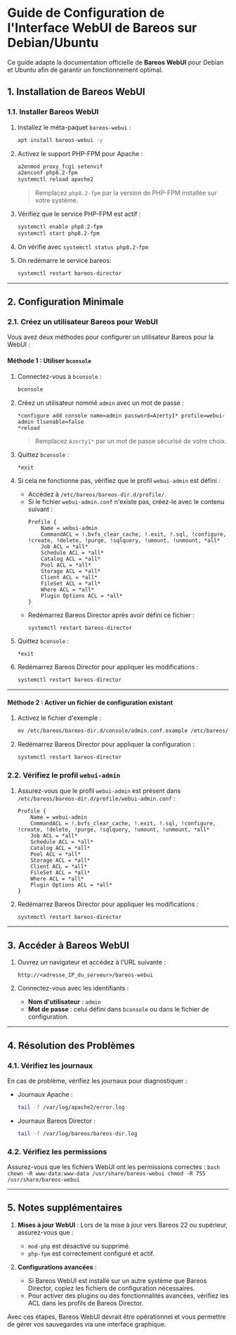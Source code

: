 # Guide de Configuration de l'Interface WebUI de Bareos sur Debian/Ubuntu

Ce guide adapte la documentation officielle de **Bareos WebUI** pour Debian et Ubuntu afin de garantir un fonctionnement optimal.

## 1. Installation de Bareos WebUI

### 1.1. Installer Bareos WebUI

1. Installez le méta-paquet `bareos-webui` :
    ```bash
    apt install bareos-webui -y
    ```

2. Activez le support PHP-FPM pour Apache :
    ```bash
    a2enmod proxy_fcgi setenvif
    a2enconf php8.2-fpm
    systemctl reload apache2
    ```
    > Remplacez `php8.2-fpm` par la version de PHP-FPM installée sur votre système.

3. Vérifiez que le service PHP-FPM est actif :
    ```bash
    systemctl enable php8.2-fpm
    systemctl start php8.2-fpm
    ```
4. On vérifie avec `systemctl status php8.2-fpm`

5. On redémarre le service bareos:
    ```bash
    systemctl restart bareos-director
    ```
    
---

## 2. Configuration Minimale

### 2.1. Créez un utilisateur Bareos pour WebUI

Vous avez deux méthodes pour configurer un utilisateur Bareos pour la WebUI :

#### **Méthode 1 : Utiliser `bconsole`**

1. Connectez-vous à `bconsole` :
    ```bash
    bconsole
    ```

2. Créez un utilisateur nommé `admin` avec un mot de passe :
    ```plaintext
    *configure add console name=admin password=Azerty1* profile=webui-admin tlsenable=false
    *reload
    ```
    > Remplacez `Azerty1*` par un mot de passe sécurisé de votre choix.

3. Quittez `bconsole` :
    ```plaintext
    *exit
    ```

4. Si cela ne fonctionne pas, vérifiez que le profil `webui-admin` est défini :
    - Accédez à `/etc/bareos/bareos-dir.d/profile/`.
    - Si le fichier `webui-admin.conf` n'existe pas, créez-le avec le contenu suivant :
      ```plaintext
      Profile {
          Name = webui-admin
          CommandACL = !.bvfs_clear_cache, !.exit, !.sql, !configure, !create, !delete, !purge, !sqlquery, !umount, !unmount, *all*
          Job ACL = *all*
          Schedule ACL = *all*
          Catalog ACL = *all*
          Pool ACL = *all*
          Storage ACL = *all*
          Client ACL = *all*
          FileSet ACL = *all*
          Where ACL = *all*
          Plugin Options ACL = *all*
      }
      ```
    - Redémarrez Bareos Director après avoir défini ce fichier :
      ```bash
      systemctl restart bareos-director
      ```

3. Quittez `bconsole` :
    ```plaintext
    *exit
    ```

4. Redémarrez Bareos Director pour appliquer les modifications :
    ```bash
    systemctl restart bareos-director
    ```

---

#### **Méthode 2 : Activer un fichier de configuration existant**

1. Activez le fichier d'exemple :
    ```bash
    mv /etc/bareos/bareos-dir.d/console/admin.conf.example /etc/bareos/bareos-dir.d/console/admin.conf
    ```

2. Redémarrez Bareos Director pour appliquer la configuration :
    ```bash
    systemctl restart bareos-director
    ```

### 2.2. Vérifiez le profil `webui-admin`

1. Assurez-vous que le profil `webui-admin` est présent dans `/etc/bareos/bareos-dir.d/profile/webui-admin.conf` :
    ```plaintext
    Profile {
        Name = webui-admin
        CommandACL = !.bvfs_clear_cache, !.exit, !.sql, !configure, !create, !delete, !purge, !sqlquery, !umount, !unmount, *all*
        Job ACL = *all*
        Schedule ACL = *all*
        Catalog ACL = *all*
        Pool ACL = *all*
        Storage ACL = *all*
        Client ACL = *all*
        FileSet ACL = *all*
        Where ACL = *all*
        Plugin Options ACL = *all*
    }
    ```

2. Redémarrez Bareos Director pour appliquer les modifications :
    ```bash
    systemctl restart bareos-director
    ```

---

## 3. Accéder à Bareos WebUI

1. Ouvrez un navigateur et accédez à l'URL suivante :
    ```plaintext
    http://<adresse_IP_du_serveur>/bareos-webui
    ```

2. Connectez-vous avec les identifiants :
    - **Nom d'utilisateur** : `admin`
    - **Mot de passe** : celui défini dans `bconsole` ou dans le fichier de configuration.

---

## 4. Résolution des Problèmes

### 4.1. Vérifiez les journaux

En cas de problème, vérifiez les journaux pour diagnostiquer :

- Journaux Apache :
    ```bash
    tail -f /var/log/apache2/error.log
    ```
- Journaux Bareos Director :
    ```bash
    tail -f /var/log/bareos/bareos-dir.log
    ```

### 4.2. Vérifiez les permissions

Assurez-vous que les fichiers WebUI ont les permissions correctes :
    ```bash
    chown -R www-data:www-data /usr/share/bareos-webui
    chmod -R 755 /usr/share/bareos-webui
    ```

---

## 5. Notes supplémentaires

1. **Mises à jour WebUI** : Lors de la mise à jour vers Bareos 22 ou supérieur, assurez-vous que :
    - `mod-php` est désactivé ou supprimé.
    - `php-fpm` est correctement configuré et actif.

2. **Configurations avancées** :
    - Si Bareos WebUI est installé sur un autre système que Bareos Director, copiez les fichiers de configuration nécessaires.
    - Pour activer des plugins ou des fonctionnalités avancées, vérifiez les ACL dans les profils de Bareos Director.

Avec ces étapes, Bareos WebUI devrait être opérationnel et vous permettre de gérer vos sauvegardes via une interface graphique.
